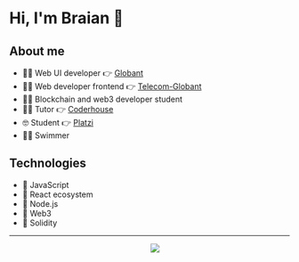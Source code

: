 # Hi, I'm Braian 👋

## About me

- 👨‍💻 Web UI developer 👉 [Globant](https://www.globant.com/es)
- 👨‍💻 Web developer frontend 👉 [Telecom-Globant](https://www.personal.com.ar/)
- 👨‍💻 Blockchain and web3 developer student
- 👨‍🏫 Tutor 👉 [Coderhouse](https://www.coderhouse.com/)
- 🤓 Student 👉 [Platzi](https://platzi.com/p/braianvaylet/)
- 🏊‍♂️ Swimmer

## Technologies

- 💛 JavaScript
- 💙 React ecosystem
- 💚 Node.js
- 🧡 Web3
- 🖤 Solidity

---

<p align='center'>
&nbsp;&nbsp;&nbsp;&nbsp;
  <a href="https://www.linkedin.com/in/braianvaylet/"><img src="https://img.shields.io/badge/linkedin-%230077B5.svg?&style=for-the-badge&logo=linkedin&logoColor=white" /></a>
</p>








